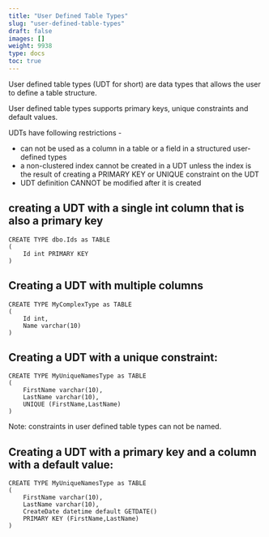 ```yaml
---
title: "User Defined Table Types"
slug: "user-defined-table-types"
draft: false
images: []
weight: 9938
type: docs
toc: true
---
```


User defined table types (UDT for short) are data types that allows the user to define a table structure.

User defined table types supports primary keys, unique constraints and default values.



UDTs have following restrictions - 

 - can not be used as a column in a table or a field in a structured user-defined types
 - a non-clustered index cannot be created in a UDT unless the index is the result of creating a PRIMARY KEY or UNIQUE constraint on the UDT
 - UDT definition CANNOT be modified after it is created

## creating a UDT with a single int column that is also a primary key
    CREATE TYPE dbo.Ids as TABLE
    (
        Id int PRIMARY KEY
    )



## Creating a UDT with multiple columns
    CREATE TYPE MyComplexType as TABLE
    (
        Id int,
        Name varchar(10)
    )

## Creating a UDT with a unique constraint:
    CREATE TYPE MyUniqueNamesType as TABLE
    (
        FirstName varchar(10),
        LastName varchar(10),
        UNIQUE (FirstName,LastName)
    )

Note: constraints in user defined table types can not be named.

## Creating a UDT with a primary key and a column with a default value:
    CREATE TYPE MyUniqueNamesType as TABLE
    (
        FirstName varchar(10),
        LastName varchar(10),
        CreateDate datetime default GETDATE()
        PRIMARY KEY (FirstName,LastName)
    )

